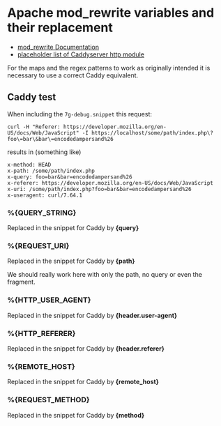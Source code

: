 # Apache mod_rewrite variables and their replacement

* [mod_rewrite Documentation](https://httpd.apache.org/docs/2.4/mod/mod_rewrite.html)
* [placeholder list of Caddyserver http module](https://caddyserver.com/docs/modules/http)

For the maps and the regex patterns to work as originally intended it is necessary to use a correct Caddy equivalent.

## Caddy test

When including the `7g-debug.snippet` this request:

```
curl -H "Referer: https://developer.mozilla.org/en-US/docs/Web/JavaScript" -I https://localhost/some/path/index.php\?foo\=bar\&bar\=encodedampersand%26
```

results in (something like)

```
x-method: HEAD
x-path: /some/path/index.php
x-query: foo=bar&bar=encodedampersand%26
x-referer: https://developer.mozilla.org/en-US/docs/Web/JavaScript
x-uri: /some/path/index.php?foo=bar&bar=encodedampersand%26
x-useragent: curl/7.64.1
```

### %{QUERY_STRING}

Replaced in the snippet for Caddy by **{query}**

### %{REQUEST_URI}

Replaced in the snippet for Caddy by **{path}**

We should really work here with only the path, no query or even the fragment.

### %{HTTP_USER_AGENT}

Replaced in the snippet for Caddy by **{header.user-agent}**
### %{HTTP_REFERER}

Replaced in the snippet for Caddy by **{header.referer}**
### %{REMOTE_HOST}

Replaced in the snippet for Caddy by **{remote_host}**

### %{REQUEST_METHOD}
Replaced in the snippet for Caddy by **{method}**



